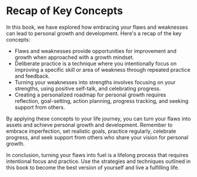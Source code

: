 Recap of Key Concepts
=============================================

In this book, we have explored how embracing your flaws and weaknesses can lead to personal growth and development. Here's a recap of the key concepts:

* Flaws and weaknesses provide opportunities for improvement and growth when approached with a growth mindset.
* Deliberate practice is a technique where you intentionally focus on improving a specific skill or area of weakness through repeated practice and feedback.
* Turning your weaknesses into strengths involves focusing on your strengths, using positive self-talk, and celebrating progress.
* Creating a personalized roadmap for personal growth requires reflection, goal-setting, action planning, progress tracking, and seeking support from others.

By applying these concepts to your life journey, you can turn your flaws into assets and achieve personal growth and development. Remember to embrace imperfection, set realistic goals, practice regularly, celebrate progress, and seek support from others who share your vision for personal growth.

In conclusion, turning your flaws into fuel is a lifelong process that requires intentional focus and practice. Use the strategies and techniques outlined in this book to become the best version of yourself and live a fulfilling life.
